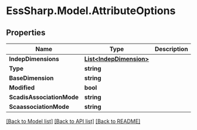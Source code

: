 # EssSharp.Model.AttributeOptions

## Properties

Name | Type | Description | Notes
------------ | ------------- | ------------- | -------------
**IndepDimensions** | [**List&lt;IndepDimension&gt;**](IndepDimension.md) |  | [optional] 
**Type** | **string** |  | [optional] 
**BaseDimension** | **string** |  | [optional] 
**Modified** | **bool** |  | [optional] 
**ScadisAssociationMode** | **string** |  | [optional] 
**ScaassociationMode** | **string** |  | [optional] 

[[Back to Model list]](../README.md#documentation-for-models) [[Back to API list]](../README.md#documentation-for-api-endpoints) [[Back to README]](../README.md)


